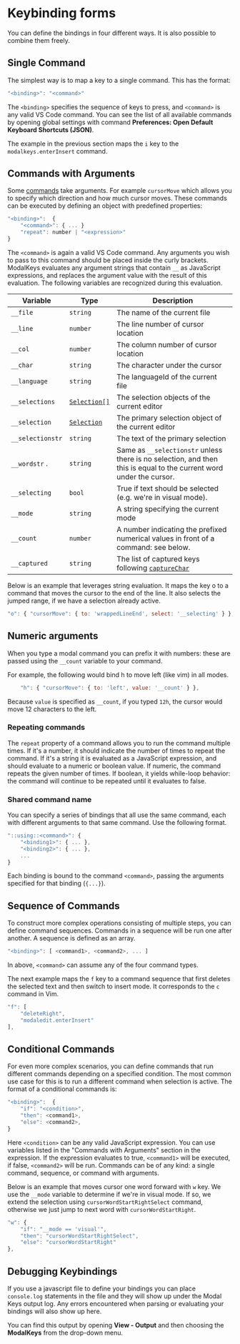 # Keybinding forms

You can define the bindings in four different ways. It is also possible to
combine them freely.

## Single Command

The simplest way is to map a key to a single command. This has the format:

```js
"<binding>": "<command>"
```

The `<binding>` specifies the sequence of keys to press, and `<command>` is any
valid VS Code command. You can see the list of all available commands by opening
global settings with command **Preferences: Open Default Keyboard Shortcuts
(JSON)**.

The example in the previous section maps the `i` key to the
`modalkeys.enterInsert` command.

## Commands with Arguments

Some [commands](https://code.visualstudio.com/api/references/commands#commands) take arguments. For example `cursorMove` which allows you
to specify which direction and how much cursor moves. These commands can be
executed by defining an object with predefined properties:

```js
"<binding>":  {
    "<command>": { ... }
    "repeat": number | "<expression>"
}
```

The `<command>` is again a valid VS Code command. Any arguments you wish to pass
to this command should be placed inside the curly brackets. ModalKeys evaluates
any argument strings that contain `__` as JavaScript expressions, and replaces the argument value with the result of this evaluation. The following
variables are recognized during this evaluation.

| Variable        | Type       | Description
| --------------- | ---------- | -------------------------------------------------
| `__file`        | `string`   | The name of the current file
| `__line`        | `number`   | The line number of cursor location
| `__col`         | `number`   | The column number of cursor location
| `__char`        | `string`   | The character under the cursor
| `__language`    | `string`   | The languageId of the current file
| `__selections`  | [`Selection[]`](https://code.visualstudio.com/api/references/vscode-api#Selection) | The selection objects of the current editor
| `__selection`   | [`Selection`](https://code.visualstudio.com/api/references/vscode-api#Selection)  | The primary selection object of the current editor
| `__selectionstr` | `string`  | The text of the primary selection
| `__wordstr` .    | `string`  | Same as `__selectionstr` unless there is no selection, and then this is equal to the current word under the cursor.
| `__selecting`    | `bool`    | True if text should be selected (e.g. we're in visual mode).
| `__mode`        | `string`    | A string specifying the current mode
| `__count`       | `number`   | A number indicating the prefixed numerical values in front of a command: see below.
| `__captured`    | `string`   | The list of captured keys following [`captureChar`](./commands.html#capturing-keys)

Below is an example that leverages string evaluation. It maps the key <key>o</key> to a command that moves the cursor to the
end of the line. It also selects the jumped range, if we have a selection already active.

```js
"o": { "cursorMove": { to: 'wrappedLineEnd', select: '__selecting' } },
```

## Numeric arguments

When you type a modal command you can prefix it with numbers: these are passed using the
`__count` variable to your command.

For example, the following would bind h to move left (like vim) in all modes.

```js
    "h": { "cursorMove": { to: 'left', value: '__count' } },
```

Because `value` is specified as `__count`, if you typed `12h`, the cursor would
move 12 characters to the left.

### Repeating commands

The `repeat` property of a command allows you to run the command multiple times. If it's a number, it should indicate the number of times to repeat the command. If it's a string it is evaluated as a JavaScript expression, and should evaluate to a numeric or boolean value. If numeric, the command repeats the given number of times. If boolean, it yields while-loop behavior: the command will continue to be repeated until it evaluates to false.

### Shared command name

You can specify a series of bindings that all use the same command, each with different arguments to that same command. Use the following format.

```js
"::using::<command>": {
    "<binding1>": { ... },
    "<binding2>": { ... },
    ...
}
```

Each binding is bound to the command `<command>`, passing the arguments specified for that binding (`{...}`).

## Sequence of Commands

To construct more complex operations consisting of multiple steps, you can
define command sequences. Commands in a sequence will be run one after another.
A sequence is defined as an array.
```js
"<binding>": [ <command1>, <command2>, ... ]
```
In above, `<command>` can assume any of the four command types.

The next example maps the `f` key to a command sequence that first deletes the
selected text and then switch to insert mode. It corresponds to the `c` command
in Vim.
```js
"f": [
    "deleteRight",
    "modaledit.enterInsert"
],
```

## Conditional Commands

For even more complex scenarios, you can define commands that run different
commands depending on a specified condition. The most common use case for this
is to run a different command when selection is active. The format of a
conditional commands is:

```js
"<binding>":  {
    "if": "<condition>",
    "then": <command1>,
    "else": <command2>,
}
```

Here `<condition>` can be any valid JavaScript expression. You can use variables
listed in the "Commands with Arguments" section in the expression. If the
expression evaluates to true, `<command1>` will be executed, if false,
`<command2>` will be run. Commands can be of any kind: a single command,
sequence, or command with arguments.

Below is an example that moves cursor one word forward with `w` key. We use
the `__mode` variable to determine if we're in visual mode. If so, we
extend the selection using `cursorWordStartRightSelect` command, otherwise we
just jump to next word with `cursorWordStartRight`.
```js
"w": {
    "if": "__mode == 'visual'",
    "then": "cursorWordStartRightSelect",
    "else": "cursorWordStartRight"
},
```

## Debugging Keybindings

If you use a javascript file to define your bindings you can place `console.log`
statements in the file and they will show up under the Modal Keys output log.
Any errors encountered when parsing or evaluating your bindings will also show
up here.

You can find this output by opening **View - Output** and then choosing the
**ModalKeys** from the drop-down menu.